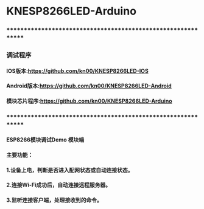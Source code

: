 # KNESP8266LED-Arduino


### ************************************************************
### 调试程序
#### IOS版本:https://github.com/kn00/KNESP8266LED-IOS
#### Android版本:https://github.com/kn00/KNESP8266LED-Android
#### 模块芯片程序:https://github.com/kn00/KNESP8266LED-Arduino
### ************************************************************

#### ESP8266模块调试Demo 模块端
#### 主要功能：
#### 1.设备上电，判断是否进入配网状态或自动连接状态。
#### 2.连接Wi-Fi成功后，自动连接远程服务器。
#### 3.监听连接客户端，处理接收到的命令。


